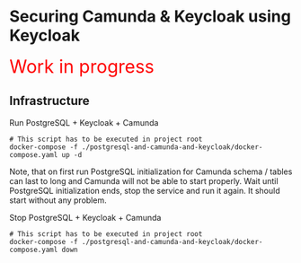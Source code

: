 # Securing Camunda & Keycloak using Keycloak

<div style="color: red; font-size: xx-large">
Work in progress
</div>

## Infrastructure
Run PostgreSQL + Keycloak + Camunda
```shell
# This script has to be executed in project root
docker-compose -f ./postgresql-and-camunda-and-keycloak/docker-compose.yaml up -d
```
Note, that on first run PostgreSQL initialization for Camunda schema / tables can last to long and Camunda will not be able to start properly.
Wait until PostgreSQL initialization ends, stop the service and run it again. It should start without any problem. 

Stop PostgreSQL + Keycloak + Camunda
```shell
# This script has to be executed in project root
docker-compose -f ./postgresql-and-camunda-and-keycloak/docker-compose.yaml down
```

